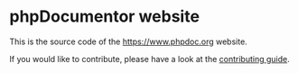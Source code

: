 phpDocumentor website
=====================

This is the source code of the <https://www.phpdoc.org> website.

If you would like to contribute, please have a look at the [contributing guide](/CONTRIBUTING.md).
